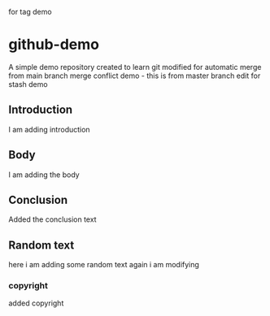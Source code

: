 for tag demo
# github-demo
A simple demo repository created to learn git
modified for automatic merge from main branch
merge conflict demo - this is from master branch
edit for stash demo

## Introduction

I am adding introduction

## Body

I am adding the body

## Conclusion

Added the conclusion text

## Random text

here i am adding some random text
again i am modifying 

### copyright

added copyright
